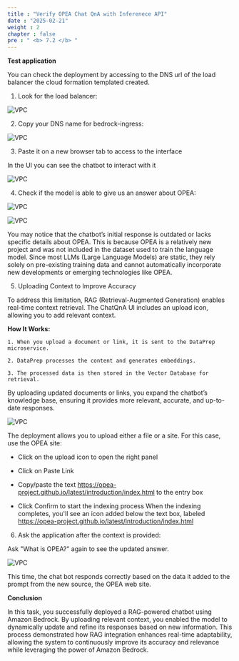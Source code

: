 ```yaml
---
title : "Verify OPEA Chat QnA with Inferenece API"
date : "2025-02-21"
weight : 2
chapter : false
pre : " <b> 7.2 </b> "
---
```

**Test application**

You can check the deployment by accessing to the DNS url of the load balancer the cloud formation templated created.

1. Look for the load balancer:

![VPC](/10000/images/5.fwd/image122.png)

2. Copy your DNS name for bedrock-ingress:

![VPC](/10000/images/5.fwd/image123.png)

3. Paste it on a new browser tab to access to the interface

In the UI you can see the chatbot to interact with it

![VPC](/10000/images/5.fwd/image124.png)

4. Check if the model is able to give us an answer about OPEA:

![VPC](/10000/images/5.fwd/image125.png)

![VPC](/10000/images/5.fwd/image126.png)

You may notice that the chatbot’s initial response is outdated or lacks specific details about OPEA. This is because OPEA is a relatively new project and was not included in the dataset used to train the language model. Since most LLMs (Large Language Models) are static, they rely solely on pre-existing training data and cannot automatically incorporate new developments or emerging technologies like OPEA.

5. Uploading Context to Improve Accuracy

To address this limitation, RAG (Retrieval-Augmented Generation) enables real-time context retrieval. The ChatQnA UI includes an upload icon, allowing you to add relevant context.

**How It Works:**

    1. When you upload a document or link, it is sent to the DataPrep microservice.

    2. DataPrep processes the content and generates embeddings.

    3. The processed data is then stored in the Vector Database for retrieval.

By uploading updated documents or links, you expand the chatbot’s knowledge base, ensuring it provides more relevant, accurate, and up-to-date responses.

![VPC](/10000/images/5.fwd/image127.png)

The deployment allows you to upload either a file or a site. For this case, use the OPEA site:

+ Click on the upload icon to open the right panel

+ Click on Paste Link

+ Copy/paste the text https://opea-project.github.io/latest/introduction/index.html to the entry box

+ Click Confirm to start the indexing process
When the indexing completes, you'll see an icon added below the text box, labeled https://opea-project.github.io/latest/introduction/index.html 


6. Ask the application after the context is provided:

Ask "What is OPEA?" again to see the updated answer.

![VPC](/10000/images/2.prerequisite/image129.png)

This time, the chat bot responds correctly based on the data it added to the prompt from the new source, the OPEA web site.

**Conclusion**

In this task, you successfully deployed a RAG-powered chatbot using Amazon Bedrock. By uploading relevant context, you enabled the model to dynamically update and refine its responses based on new information. This process demonstrated how RAG integration enhances real-time adaptability, allowing the system to continuously improve its accuracy and relevance while leveraging the power of Amazon Bedrock.
